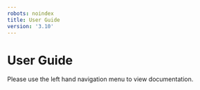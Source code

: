 ```yaml
---
robots: noindex
title: User Guide
version: '3.10'
---
```


# User Guide

Please use the left hand navigation menu to view documentation.
